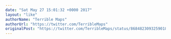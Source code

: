 ```yaml
---
date: "Sat May 27 15:01:32 +0000 2017"
layout: "like"
authorName: "Terrible Maps"
authorUrl: "https://twitter.com/TerribleMaps"
originalPost: "https://twitter.com/TerribleMaps/status/868482309325901824"
---
```

